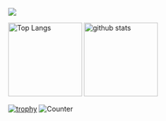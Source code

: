 ![](https://github-profile-summary-cards.vercel.app/api/cards/profile-details?username=yumekiti&theme=vue)
<p align="left"> 
  <img alt="Top Langs" height="150px" src="https://github-readme-stats.vercel.app/api/top-langs/?username=yumekiti&layout=compact&count_private=true&show_icons=true&theme=onedark" />
  <img alt="github stats" height="150px" src="https://github-readme-stats.vercel.app/api?username=yumekiti&count_private=true&show_icons=true&show_icons=true&theme=onedark" />
</p>

[![trophy](https://github-profile-trophy.vercel.app/?username=yumekiti&theme=onedark&column=7
)](https://github.com/ryo-ma/github-profile-trophy)
![Counter](https://profile-counter.glitch.me/yumekiti/count.svg)
